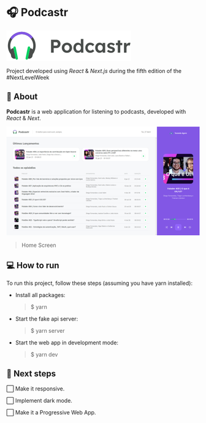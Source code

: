 # 🎧 Podcastr

![Logo](./public/logo.svg 'Logo')

Project developed using _React_ & _Next.js_ during the fifth edition of the #NextLevelWeek

## 📕 About

**Podcastr** is a web application for listening to podcasts, developed with _React_ & _Next_.

![Home](./docs/img/home-screenshot.png 'Home Screen')

> Home Screen

## 💻 How to run

To run this project, follow these steps (assuming you have yarn installed):

- Install all packages:

  > $ yarn

- Start the fake api server:

  > $ yarn server

- Start the web app in development mode:

  > $ yarn dev

## 🚀 Next steps

⬜ Make it responsive.

⬜ Implement dark mode.

⬜ Make it a Progressive Web App.
